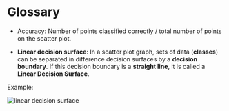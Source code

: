 # Glossary

* Accuracy: Number of points classified correctly / total number of points on the scatter plot.

* **Linear decision surface**: In a scatter plot graph, sets of data (**classes**) can be separated in difference decision surfaces by a **decision boundary**. If this decision boundary is a **straight line**, it is called a **Linear Decision Surface**.

Example:

![linear decision surface](http://openclassroom.stanford.edu/MainFolder/courses/MachineLearning/exercises/ex7materials/twofeature_a.png)
